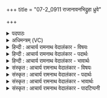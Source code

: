 +++
title = "07-2_0911 राजानावनभिद्रुहा ध्रुवे"

+++
<details><summary>पदपाठः</summary>

रा꣡जा꣢꣯नौ। अ꣡न꣢꣯भिद्रुहा। अन्। अ꣣भिद्रुहा। ध्रुवे꣢। स꣡द꣢꣯सि। उ꣣त्तमे꣢। स꣣ह꣡स्र꣢स्थूणे। स꣣ह꣡स्र꣢। स्थू꣣णे। आशातेइ꣡ति꣢। ९११।
</details>

<details><summary>अधिमन्त्रम् (VC)</summary>

- मित्रावरुणौ
- गृत्समदः शौनकः
- गायत्री
- षड्जः
</details>

<details><summary>हिन्दी : आचार्य रामनाथ वेदालंकार - विषयः</summary>

अगले मन्त्र में पुनः वही विषय है।
</details>

<details><summary>हिन्दी : आचार्य रामनाथ वेदालंकार - पदार्थः</summary>

पदार्थान्वयभाषाः -  प्रथम—आत्मा और मन के पक्ष में। (अनभिद्रुहा) द्रोह न करनेवाले, (राजानौ) राजाओं के समान विद्यमान आत्मा और मन (ध्रुवे) दृढ़ अङ्गोंवाले, (उत्तमे) सर्वोत्कृष्ट, (सहस्रस्थूणे) हड्डीरूप बहुत सारे खम्भोंवाले (सदसि) देहरूप घर में (आशाते) निवास करते हैं ॥ द्वितीय—राजा और प्रधानमन्त्री के पक्ष में। (अनभिद्रुहा) प्रजा से द्रोह न करनेवाले, (राजानौ) राष्ट्र के उच्चपदों पर विराजमान राजा और प्रधानमन्त्री (धुवे) स्थिर, (उत्तमे) सर्वोत्कृष्ट, (सहस्रस्थूणे) हजार खम्भोंवाले (सदसि) सभागृह में (आशाते) आकर बैठते हैं ॥२॥ यहाँ श्लेषालङ्कार है ॥२॥
</details>

<details><summary>हिन्दी : आचार्य रामनाथ वेदालंकार - भावार्थः</summary>

भावार्थभाषाः -  जैसे आत्मा और मन मनुष्य के जीवन को उन्नत करते हैं,वैसे ही राजा और प्रधानमन्त्री राष्ट्र के जीवन को उन्नत करें ॥२॥
</details>

<details><summary>संस्कृत : आचार्य रामनाथ वेदालंकार - विषयः</summary>

अथ पुनस्तमेव विषयमाह।
</details>

<details><summary>संस्कृत : आचार्य रामनाथ वेदालंकार - पदार्थः</summary>

पदार्थान्वयभाषाः -  प्रथमः—आत्ममनःपक्षे। (अनभिद्रुहा) द्रोहरहितौ (राजानौ) राजवद् विद्यमाने आत्ममनसी (ध्रुवे) दृढावयवे, (उत्तमे) सर्वोत्कृष्टे, (सहस्रस्थूणे) अस्थिरूपबहुस्तम्भे (सदसि) देहगृहे (आशाते) आनशाते व्याप्नुतः निवसतः। [अशूङ् व्याप्तौ ‘छन्दसि लुङ्लङ्लिटः।’ अ० ३।४।६ इति वर्तमाने लिट्। नुडभावश्छान्दसः] ॥ द्वितीयः—नृपतिप्रधानमन्त्रिपक्षे। (अनभिद्रुहा) प्रजां प्रति द्रोहरहितौ, (राजानौ) राष्ट्रस्य उच्चपदयोः विराजमानौ नृपतिप्रधानमन्त्रिणौ (ध्रुवे) स्थिरे, (उत्तमे) सर्वोत्कृष्टे, (सहस्रस्थूणे) सहस्रस्तम्भे (सदसि) सभागृहे (आशाते) व्याप्नुतः, आगत्य तिष्ठतः ॥२॥२ अत्र श्लेषालङ्कारः ॥२॥
</details>

<details><summary>संस्कृत : आचार्य रामनाथ वेदालंकार - भावार्थः</summary>

भावार्थभाषाः -  यथाऽऽत्ममनसी मनुष्यस्य जीवनमुन्नयतस्तथैव नृपति-प्रधानमन्त्रिणौ राष्ट्रस्य जीवनमुन्नयेताम् ॥२॥
</details>

<details><summary>संस्कृत : आचार्य रामनाथ वेदालंकार - पादटिप्पनी</summary>

टिप्पणी:   १. ऋ० २।४१।५ ‘आशाते’ इत्यत्र ‘आसाते’ इति पाठः। २. ऋग्भाष्ये दयानन्दर्षिर्मन्त्रमेतं राजप्रधानपुरुषविषये व्याख्यातवान्।
</details>